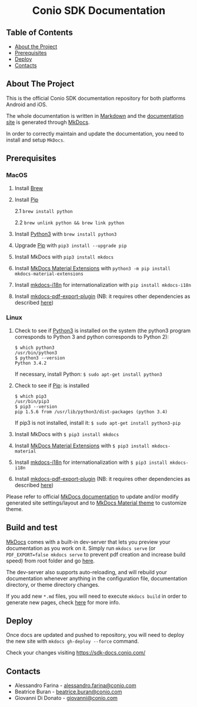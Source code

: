 <!-- PROJECT LOGO -->
<br/>
<p align="center">
	<h1 align="center">Conio SDK Documentation</h3>
	</p>
</p>

<!-- TABLE OF CONTENTS -->
## Table of Contents

* [About the Project](#about-the-project)
* [Prerequisites](#prerequisites)
* [Deploy](#deploy)
* [Contacts](#contact)

## About The Project
This is the official Conio SDK documentation repository for both platforms Android and iOS.

The whole documentation is written in [Markdown](https://it.wikipedia.org/wiki/Markdown) and the [documentation site](https://sdk-docs.conio.com/) is generated
through [MkDocs](https://www.mkdocs.org/).

In order to correctly maintain and update the documentation, you need to install and setup `MkDocs`.


## Prerequisites
### MacOS
1. Install [Brew](https://brew.sh/)

2. Install [Pip](https://pip.pypa.io/en/stable/installation/#supported-methods)

	2.1 `brew install python`
	
	2.2 `brew unlink python && brew link python`

3. Install [Python3](https://www.python.org/) with `brew install python3`

4. Upgrade [Pip](https://pypi.org/project/pip/) with `pip3 install --upgrade pip`

5. Install MkDocs with `pip3 install mkdocs`

6. Install [MkDocs Material Extensions](https://pypi.org/project/mkdocs-material-extensions/) with `python3 -m pip install mkdocs-material-extensions`

7. Install [mkdocs-i18n](https://pypi.org/project/mkdocs-i18n/) for internationalization with `pip install mkdocs-i18n`

8. Install [mkdocs-pdf-export-plugin](https://pypi.org/project/mkdocs-pdf-export-plugin/) (NB: it requires other dependencies as described [here](https://doc.courtbouillon.org/weasyprint/latest/first_steps.html#macos))

### Linux
1. Check to see if [Python3](https://www.python.org/) is installed on the system (the python3 program corresponds to Python 3 and python corresponds to Python 2):
	```
	$ which python3
	/usr/bin/python3
	$ python3 --version
	Python 3.4.2
	```
	If necessary, install Python: `$ sudo apt-get install python3`

2. Check to see if [Pip](https://pypi.org/project/pip/): is installed
	```
	$ which pip3
	/usr/bin/pip3
	$ pip3 --version
	pip 1.5.6 from /usr/lib/python3/dist-packages (python 3.4)
	```
	If pip3 is not installed, install it: `$ sudo apt-get install python3-pip`

3. Install MkDocs with `$ pip3 install mkdocs`

4. Install [MkDocs Material Extensions](https://pypi.org/project/mkdocs-material-extensions/) with `$ pip3 install mkdocs-material`

5. Install [mkdocs-i18n](https://pypi.org/project/mkdocs-i18n/) for internationalization with `$ pip3 install mkdocs-i18n`

6. Install [mkdocs-pdf-export-plugin](https://pypi.org/project/mkdocs-pdf-export-plugin/) (NB: it requires other dependencies as described [here](https://doc.courtbouillon.org/weasyprint/latest/first_steps.html#linux))


Please refer to official [MkDocs documentation](https://www.mkdocs.org/user-guide/writing-your-docs/) to update and/or modify generated site settings/layout and to [MkDocs Material theme](https://squidfunk.github.io/mkdocs-material/) to customize theme.

## Build and test
[MkDocs](https://www.mkdocs.org/getting-started/#creating-a-new-project) comes with a built-in dev-server that lets you preview your documentation as you work on it.
Simply run `mkdocs serve` (or `PDF_EXPORT=false mkdocs serve` to prevent pdf creation and increase build speed) from root folder and go [here](http://127.0.0.1:8000).

The dev-server also supports auto-reloading, and will rebuild your documentation whenever anything in the configuration file, documentation directory, or theme directory changes.

If you add new `*.md` files, you will need to execute `mkdocs build` in order to generate new pages, check [here](https://squidfunk.github.io/mkdocs-material/) for more info.

## Deploy
Once docs are updated and pushed to repository, you will need to deploy the new site with `mkdocs gh-deploy --force` command.

Check your changes visiting https://sdk-docs.conio.com/

## Contacts

* Alessandro Farina - alessandro.farina@conio.com
* Beatrice Buran - beatrice.buran@conio.com
* Giovanni Di Donato - giovanni@conio.com
